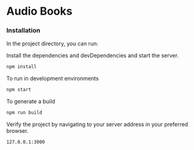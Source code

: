 # Audio Books

### Installation
In the project directory, you can run:

Install the dependencies and devDependencies and start the server.
```sh
npm install
```

To run in development environments
```sh
npm start
```

To generate a build
 ```sh
 npm run build
```

Verify the project by navigating to your server address in your preferred browser.
```sh
127.0.0.1:3000
```